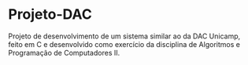 # Projeto-DAC
Projeto de desenvolvimento de um sistema similar ao da DAC Unicamp, feito em C e desenvolvido como exercício da disciplina de Algoritmos e Programação de Computadores II.
